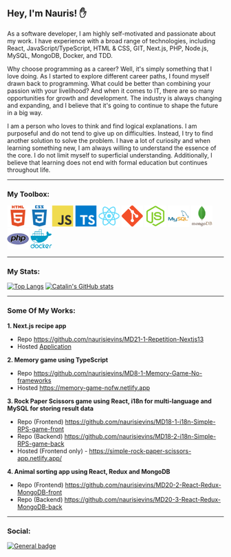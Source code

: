 ## Hey, I'm Nauris! ✋

As a software developer, I am highly self-motivated and passionate about my work.
I have experience with a broad range of technologies, including React, JavaScript/TypeScript, HTML & CSS, GIT, Next.js, PHP, Node.js, MySQL, MongoDB, Docker, and TDD. 

Why choose programming as a career? Well, it's simply something that I love doing. As I started to explore different career paths, I found myself drawn back to programming. What could be better than combining your passion with your livelihood? And when it comes to IT, there are so many opportunities for growth and development. The industry is always changing and expanding, and I believe that it's going to continue to shape the future in a big way.

I am a person who loves to think and find logical explanations. I am purposeful and do not tend to give up on difficulties. Instead, I try to find another solution to solve the problem. I have a lot of curiosity and when learning something new, I am always willing to understand the essence of the core. I do not limit myself to superficial understanding. Additionally, I believe that learning does not end with formal education but continues throughout life.

---
### My Toolbox:

<img src="https://github.com/devicons/devicon/blob/master/icons/html5/html5-plain-wordmark.svg" alt="HTML logo" width="50px" height="50px" /><img src="https://github.com/devicons/devicon/blob/master/icons/css3/css3-plain-wordmark.svg" alt="CSS logo" width="50px" height="50px" />
<img src="https://github.com/devicons/devicon/blob/master/icons/javascript/javascript-original.svg" alt="JavaScript logo" width="50px" height="50px" />
<img src="https://github.com/devicons/devicon/blob/master/icons/typescript/typescript-plain.svg" alt="TypeScript logo" width="50px" height="50px" />
<img src="https://github.com/devicons/devicon/blob/master/icons/react/react-original.svg" alt="React logo" width="50px" height="50px" />
<img src="https://github.com/devicons/devicon/blob/master/icons/git/git-original.svg" alt="Git logo" width="50px" height="50px" />
<img src="https://github.com/devicons/devicon/blob/master/icons/nodejs/nodejs-original.svg" alt="NodeJS logo" width="50px" height="50px" />
<img src="https://github.com/devicons/devicon/blob/master/icons/mysql/mysql-original-wordmark.svg" alt="MySQL logo" width="50px" height="50px" />
<img src="https://github.com/devicons/devicon/blob/master/icons/mongodb/mongodb-original-wordmark.svg" alt="MongoDB logo" width="50px" height="50px" />
<img src="https://github.com/devicons/devicon/blob/master/icons/php/php-original.svg" alt="PHP logo" width="50px" height="50px" />
<img src="https://github.com/devicons/devicon/blob/master/icons/docker/docker-plain-wordmark.svg" alt="Docker logo" width="50px" height="50px" />

---
### My Stats:

[![Top Langs](https://github-readme-stats.vercel.app/api/top-langs/?username=naurisievins&theme=dracula)](https://github.com/anuraghazra/github-readme-stats)
[![Catalin's GitHub stats](https://github-readme-stats.vercel.app/api?username=naurisievins&theme=dracula)](https://github.com/anuraghazra/github-readme-stats)

---
### Some Of My Works:

**1. Next.js recipe app**
  - Repo https://github.com/naurisievins/MD21-1-Repetition-Nextjs13
  - Hosted <a href="http://md-21-1-repetition-nextjs13.vercel.app" target="_blank">Application</a>

**2. Memory game using TypeScript**
  - Repo https://github.com/naurisievins/MD8-1-Memory-Game-No-frameworks
  - Hosted https://memory-game-nofw.netlify.app

**3. Rock Paper Scissors game using React, i18n for multi-language and MySQL for storing result data**
  - Repo (Frontend) https://github.com/naurisievins/MD18-1-i18n-Simple-RPS-game-front
  - Repo (Backend) https://github.com/naurisievins/MD18-2-i18n-Simple-RPS-game-back
  - Hosted (Frontend only) - https://simple-rock-paper-scissors-app.netlify.app/

**4. Animal sorting app using React, Redux and MongoDB**
  - Repo (Frontend) https://github.com/naurisievins/MD20-2-React-Redux-MongoDB-front
  - Repo (Backend) https://github.com/naurisievins/MD20-3-React-Redux-MongoDB-back

---
### Social:

[![General badge](https://img.shields.io/badge/LinkedIn-0077B5?style=for-the-badge&logo=linkedin&logoColor=white)](https://www.linkedin.com/in/naurisievins/)



